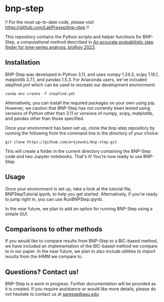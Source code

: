 # bnp-step

:bangbang: For the most up-to-date code, please visit https://github.com/LabPresse/bnp-step :bangbang:

This repository contains the Python scripts and helper functions for BNP-Step, a computational method described in [An accurate probabilistic step finder for time-series analysis, bioRxiv 2023](https://www.biorxiv.org/content/10.1101/2023.09.19.558535v1).

## Installation

BNP-Step was developed in Python 3.11, and uses numpy 1.24.3, scipy 1.10.1, matplotlib 3.7.1, and pandas 1.5.3. For Anaconda users, we've included stepfind.yml which can be used to recreate our development environment:

```
conda env create -f stepfind.yml
```

Alternatively, you can install the required packages on your own using pip. However, we caution that BNP-Step has not currently been tested using versions of Python other than 3.11 or versions of numpy, scipy, matplotlib, and pandas other than those specified.

Once your environment has been set up, clone the bnp-step repository by running the following from the command line in the directory of your choice:

```
git clone https://github.com/arojewski/bnp-step.git
```

This will create a folder in the current directory containing the BNP-Step code and two Jupyter notebooks. That's it! You're now ready to use BNP-Step.

## Usage

Once your environment is set up, take a look at the tutorial file, BNPStepTutorial.ipynb, to help you get started. Alternatively, if you're ready to jump right in, you can use RunBNPStep.ipynb. 

In the near future, we plan to add an option for running BNP-Step using a simple GUI.

## Comparisons to other methods

If you would like to compare results from BNP-Step to a BIC-based method, we have included an implementation of the BIC-based method we compare to in our paper. In the near future, we plan to also include utilities to import results from the iHMM we compare to.

## Questions? Contact us!

BNP-Step is a work in progress. Further documentation will be provided as it is created. If you require assistance or would like more details, please do not hesitate to contact us at spresse@asu.edu

